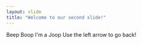 ```yaml
---
layout: slide
title: "Welcome to our second slide!"
---
```

Beep Boop I'm a Joop
Use the left arrow to go back!

